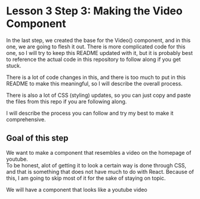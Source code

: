 # Lesson 3 Step 3: Making the Video Component
In the last step, we created the base for the Video() component, and in this one, we are going to flesh it out.
There is more complicated code for this one, so I will try to keep this README updated with it, but it is probably best to reference the actual code in this repository to follow along if you get stuck.       

There is a lot of code changes in this, and there is too much to put in this README to make this meaningful, so I will describe the overall process.    

There is also a lot of CSS (styling) updates, so you can just copy and paste the files from this repo if you are following along.       

I will describe the process you can follow and try my best to make it comprehensive.

## Goal of this step
We want to make a component that resembles a video on the homepage of youtube.      
To be honest, alot of getting it to look a certain way is done through CSS, and that is something that does not have much to do with React. Because of this, I am going to skip most of it for the sake of staying on topic.      

We will have a component that looks like a youtube video